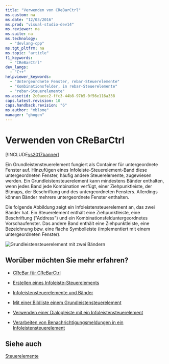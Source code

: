 ```yaml
---
title: "Verwenden von CReBarCtrl"
ms.custom: na
ms.date: "12/03/2016"
ms.prod: "visual-studio-dev14"
ms.reviewer: na
ms.suite: na
ms.technology: 
  - "devlang-cpp"
ms.tgt_pltfrm: na
ms.topic: "article"
f1_keywords: 
  - "CReBarCtrl"
dev_langs: 
  - "C++"
helpviewer_keywords: 
  - "Untergeordnete Fenster, rebar-Steuerelemente"
  - "Kombinationsfelder, in rebar-Steuerelemente"
  - "rebar-Steuerelemente"
ms.assetid: 2c0aeec2-ffc3-44b8-97b5-0f56e116a338
caps.latest.revision: 10
caps.handback.revision: "6"
ms.author: "mblome"
manager: "ghogen"
---
```

# Verwenden von CReBarCtrl
[!INCLUDE[vs2017banner](../assembler/inline/includes/vs2017banner.md)]

Ein Grundleistensteuerelement fungiert als Container für untergeordnete Fenster auf.  Hinzufügen eines Infoleiste\-Steuerelement\-Band diese untergeordneten Fenster, häufig andere Steuerelemente, zugewiesen werden.  Ein Grundleistensteuerelement kann mindestens Bänder enthalten, wenn jedes Band jede Kombination verfügt, einer Ziehpunktleiste, der Bitmaps, der Beschriftung und des untergeordneten Fensters.  Allerdings können Bänder mehrere untergeordnete Fenster enthalten.  
  
 Die folgende Abbildung zeigt ein Infoleistensteuerelement an, das zwei Bänder hat.  Ein Steuerelement enthält eine Ziehpunktleiste, eine Beschriftung \("Address"\) und ein Kombinationsfelduntergeordnetes Vorschaufenster.  Das andere Band enthält eine Ziehpunktleiste, eine Bezeichnung bzw. eine flache Symbolleiste \(implementiert mit einem untergeordneten Fenster\).  
  
 ![Grundleistensteuerelement mit zwei Bändern](../mfc/media/vc4ruz1.png "vc4RUZ1")  
  
## Worüber möchten Sie mehr erfahren?  
  
-   [CReBar für CReBarCtrl](../mfc/crebar-vs-crebarctrl.md)  
  
-   [Erstellen eines Infoleiste\-Steuerelements](../mfc/creating-a-rebar-control.md)  
  
-   [Infoleistensteuerelemente und Bänder](../mfc/rebar-controls-and-bands.md)  
  
-   [Mit einer Bildliste einem Grundleistensteuerelement](../mfc/using-an-image-list-with-a-rebar-control.md)  
  
-   [Verwenden einer Dialogleiste mit ein Infoleistensteuerelement](../mfc/using-a-dialog-bar-with-a-rebar-control.md)  
  
-   [Verarbeiten von Benachrichtigungsmeldungen in ein Infoleistensteuerelement](../mfc/processing-notification-messages-in-a-rebar-control.md)  
  
## Siehe auch  
 [Steuerelemente](../mfc/controls-mfc.md)
